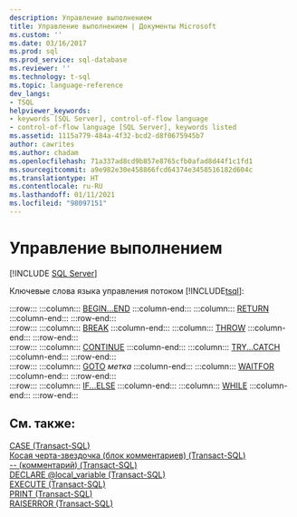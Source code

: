 ```yaml
---
description: Управление выполнением
title: Управление выполнением | Документы Microsoft
ms.custom: ''
ms.date: 03/16/2017
ms.prod: sql
ms.prod_service: sql-database
ms.reviewer: ''
ms.technology: t-sql
ms.topic: language-reference
dev_langs:
- TSQL
helpviewer_keywords:
- keywords [SQL Server], control-of-flow language
- control-of-flow language [SQL Server], keywords listed
ms.assetid: 1115a779-484a-4f32-bcd2-d8f0675945b7
author: cawrites
ms.author: chadam
ms.openlocfilehash: 71a337ad8cd9b857e8765cfb0afad8d44f1c1fd1
ms.sourcegitcommit: a9e982e30e458866fcd64374e3458516182d604c
ms.translationtype: HT
ms.contentlocale: ru-RU
ms.lasthandoff: 01/11/2021
ms.locfileid: "98097151"
---
```

# <a name="control-of-flow"></a>Управление выполнением
[!INCLUDE [SQL Server](../../includes/applies-to-version/sqlserver.md)]

  Ключевые слова языка управления потоком [!INCLUDE[tsql](../../includes/tsql-md.md)]:  
  
:::row:::
    :::column:::
        [BEGIN...END](../../t-sql/language-elements/begin-end-transact-sql.md)
    :::column-end:::
    :::column:::
        [RETURN](../../t-sql/language-elements/return-transact-sql.md)
    :::column-end:::
:::row-end:::  
:::row:::
    :::column:::
        [BREAK](../../t-sql/language-elements/break-transact-sql.md)
    :::column-end:::
    :::column:::
        [THROW](../../t-sql/language-elements/throw-transact-sql.md)
    :::column-end:::
:::row-end:::  
:::row:::
    :::column:::
        [CONTINUE](../../t-sql/language-elements/continue-transact-sql.md)
    :::column-end:::
    :::column:::
        [TRY...CATCH](../../t-sql/language-elements/try-catch-transact-sql.md)
    :::column-end:::
:::row-end:::  
:::row:::
    :::column:::
        [GOTO](../../t-sql/language-elements/goto-transact-sql.md) *метка*
    :::column-end:::
    :::column:::
        [WAITFOR](../../t-sql/language-elements/waitfor-transact-sql.md)
    :::column-end:::
:::row-end:::  
:::row:::
    :::column:::
        [IF...ELSE](../../t-sql/language-elements/if-else-transact-sql.md)
    :::column-end:::
    :::column:::
        [WHILE](../../t-sql/language-elements/while-transact-sql.md)
    :::column-end:::
:::row-end:::
 
## <a name="see-also"></a>См. также:  
 [CASE (Transact-SQL)](../../t-sql/language-elements/case-transact-sql.md)   
 [Косая черта-звездочка (блок комментариев) (Transact-SQL)](../../t-sql/language-elements/slash-star-comment-transact-sql.md)   
 [-- (комментарий) (Transact-SQL)](../../t-sql/language-elements/comment-transact-sql.md)   
 [DECLARE @local_variable (Transact-SQL)](../../t-sql/language-elements/declare-local-variable-transact-sql.md)   
 [EXECUTE (Transact-SQL)](../../t-sql/language-elements/execute-transact-sql.md)   
 [PRINT (Transact-SQL)](../../t-sql/language-elements/print-transact-sql.md)   
 [RAISERROR (Transact-SQL)](../../t-sql/language-elements/raiserror-transact-sql.md)  
  
  

